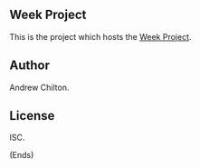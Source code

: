 ## Week Project ##

This is the project which hosts the [Week Project](https://weekproject.com/).

## Author ##

Andrew Chilton.

## License ##

ISC.

(Ends)
